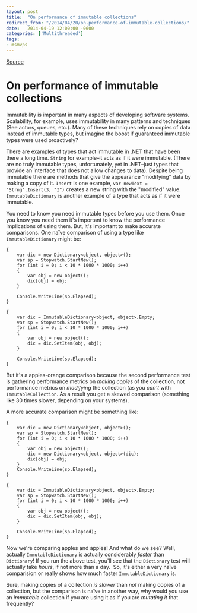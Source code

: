 ```yaml
---
layout: post
title:  "On performance of immutable collections"
redirect_from: "/2014/04/20/on-performance-of-immutable-collections/"
date:   2014-04-19 12:00:00 -0600
categories: ['Multithreaded']
tags:
- msmvps
---
```

[Source](http://pr-blog.azurewebsites.net/2014/04/20/on-performance-of-immutable-collections/ "Permalink to On performance of immutable collections")

# On performance of immutable collections

Immutability is important in many aspects of developing software systems. Scalability, for example, uses immutability in many patterns and techniques (See actors, queues, etc.). Many of these techniques rely on copies of data instead of immutable types, but imagine the boost if guaranteed immutable types were used proactively?

There are examples of types that act immutable in .NET that have been there a long time. `String` for example–it acts as if it were immutable. (There are no truly immutable types, unfortunately, yet in .NET–just types that provide an interface that does not allow changes to data). Despite being immutable there are methods that give the appearance "modifying" data by making a copy of it. `Insert` is one example, `var newText = "Strng".Insert(3, "I")` creates a new string with the "modified" value. `ImmutableDictionary` is another example of a type that acts as if it were immutable.

You need to know you need immutable types before you use them. Once you know you need them it's important to know the performance implications of using them. But, it's important to make accurate comparisons. One naïve comparison of using a type like `ImmutableDictionary` might be:
    
    
    {
        var dic = new Dictionary<object, object>();
        var sp = Stopwatch.StartNew();
        for (int i = 0; i < 10 * 1000 * 1000; i++)
        {
            var obj = new object();
            dic[obj] = obj;
        }
    
        Console.WriteLine(sp.Elapsed);
    }
    
    {
        var dic = ImmutableDictionary<object, object>.Empty;
        var sp = Stopwatch.StartNew();
        for (int i = 0; i < 10 * 1000 * 1000; i++)
        {
            var obj = new object();
            dic = dic.SetItem(obj, obj);
        }
    
        Console.WriteLine(sp.Elapsed);
    }

But it's a apples-orange comparison because the second performance test is gathering performance metrics on _making copies_ of the collection, not performance metrics on _modifying_ the collection (as you _can't_ with `ImmutableCollection`. As a result you get a skewed comparison (something like 30 times slower, depending on your systems).

A more accurate comparison might be something like:
    
    
    {
        var dic = new Dictionary<object, object>();
        var sp = Stopwatch.StartNew();
        for (int i = 0; i < 10 * 1000 * 1000; i++)
        {
            var obj = new object();
            dic = new Dictionary<object, object>(dic);
            dic[obj] = obj;
        }
        Console.WriteLine(sp.Elapsed);
    }
    
    {
        var dic = ImmutableDictionary<object, object>.Empty;
        var sp = Stopwatch.StartNew();
        for (int i = 0; i < 10 * 1000 * 1000; i++)
        {
            var obj = new object();
            dic = dic.SetItem(obj, obj);
        }
    
        Console.WriteLine(sp.Elapsed);
    }

Now we're comparing apples and apples! And what do we see? Well, actually `ImmutableDictionary` is actually considerably _faster_ than `Dictionary`! If you run the above test, you'll see that the `Dictionary` test will actually take _hours_, if not more than a day.  So, it's either a very naïve comparision or really shows how much faster `ImmutableDictionary` is.

Sure, making copies of a collection _is slower_ than _not_ making copies of a collection, but the comparison is naïve in another way, why would you use an _immutable_ collection if you are using it as if you are _mutating it_ that frequently?

